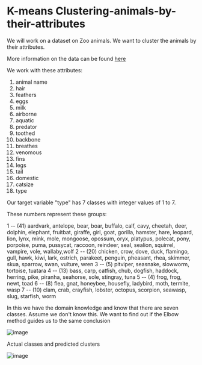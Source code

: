 # K-means Clustering-animals-by-their-attributes

We will work on a dataset on Zoo animals. We want to cluster the animals by their attributes.

More information on the data can be found [here](https://archive.ics.uci.edu/ml/datasets/zoo)

We work with these attributes:

1. animal name
2. hair
3. feathers
4. eggs
5. milk
6. airborne
7. aquatic
8. predator
9. toothed
10. backbone
11. breathes
12. venomous
13. fins
14. legs
15. tail
16. domestic
17. catsize
18. type

Our target variable "type" has 7 classes with integer values of 1 to 7.

These numbers represent these groups:

1 -- (41) aardvark, antelope, bear, boar, buffalo, calf, cavy, cheetah, deer, dolphin, elephant, fruitbat, giraffe, girl, goat, gorilla, hamster, hare, leopard, lion, lynx, mink, mole, mongoose, opossum, oryx, platypus, polecat, pony, porpoise, puma, pussycat, raccoon, reindeer, seal, sealion, squirrel, vampire, vole, wallaby,wolf 
2 -- (20) chicken, crow, dove, duck, flamingo, gull, hawk, kiwi, lark, ostrich, parakeet, penguin, pheasant, rhea, skimmer, skua, sparrow, swan, vulture, wren 
3 -- (5) pitviper, seasnake, slowworm, tortoise, tuatara 
4 -- (13) bass, carp, catfish, chub, dogfish, haddock, herring, pike, piranha, seahorse, sole, stingray, tuna 
5 -- (4) frog, frog, newt, toad 
6 -- (8) flea, gnat, honeybee, housefly, ladybird, moth, termite, wasp 
7 -- (10) clam, crab, crayfish, lobster, octopus, scorpion, seawasp, slug, starfish, worm


In this we have the domain knowledge and know that there are seven classes. Assume we don't know this. We want to find out if the Elbow method guides us to the same conclusion

![image](https://user-images.githubusercontent.com/26749714/61240167-d14e0a00-a6fd-11e9-8d02-dcb2eb42dd00.png)

Actual classes and predicted clusters

![image](https://user-images.githubusercontent.com/26749714/61240517-a1533680-a6fe-11e9-9e6a-31db09d307e6.png)

